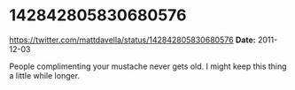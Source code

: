 # 142842805830680576
https://twitter.com/mattdavella/status/142842805830680576
**Date:** 2011-12-03

People complimenting your mustache never gets old. I might keep this thing a little while longer.

